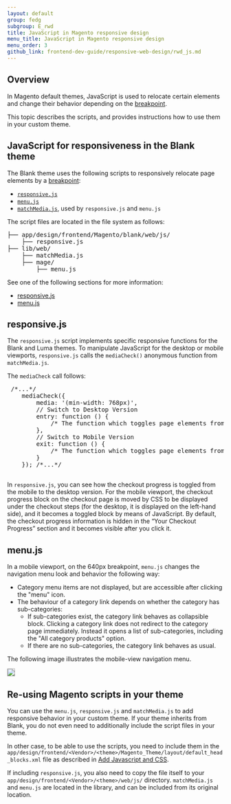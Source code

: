 ```yaml
---
layout: default
group: fedg
subgroup: E_rwd
title: JavaScript in Magento responsive design
menu_title: JavaScript in Magento responsive design
menu_order: 3
github_link: frontend-dev-guide/responsive-web-design/rwd_js.md
---
```


<h2>Overview</h2>

In Magento default themes, JavaScript is used to relocate certain elements and change their behavior depending on the <a href="{{site.gdeurl}}frontend-dev-guide/responsive-web-design/rwd_overview.html" target="_blank">breakpoint</a>.

This topic describes the scripts, and provides instructions how to use them in your custom theme.

<h2>JavaScript for responsiveness in the Blank theme</h2>

The Blank theme uses the following scripts to responsively relocate page elements by a <a href="{{site.gdeurl}}frontend-dev-guide/responsive-web-design/rwd_overview.html#fedg_rwd_terms" target="_blank">breakpoint</a>:

<ul>
<li><a href="{{site.mage2000url}}app/design/frontend/Magento/blank/web/js/responsive.js" target="_blank"><code>responsive.js</code></a></li>
<li><a href="{{site.mage2000url}}/lib/web/mage/menu.js" target="_blank"><code>menu.js</code></a></li>

<li><a href="https://github.com/paulirish/matchMedia.js/" target="_blank"><code>matchMedia.js</code></a>, used by <code>responsive.js</code> and <code>menu.js</code></li>
</ul>

The script files are located in the file system as follows:
<pre>
├── app/design/frontend/Magento/blank/web/js/
    ├── responsive.js
├── lib/web/
    ├── matchMedia.js
    ├── mage/
	    ├── menu.js
</pre>

See one of the following sections for more information:

*	<a href="#fedg_rwd_js_resp">responsive.js</a>
*	<a href="#fedg_rwd_js_nav">menu.js</a>


<h2 id="fedg_rwd_js_resp">responsive.js</h2>

The <code>responsive.js</code> script implements specific responsive functions for the Blank and Luma themes. To manipulate JavaScript for the desktop or mobile viewports, <code>responsive.js</code> calls the <code>mediaCheck()</code> anonymous function from <code>matchMedia.js</code>.


The <code>mediaCheck</code> call follows:

<pre>
 /*...*/
    mediaCheck({
        media: '(min-width: 768px)',
        // Switch to Desktop Version
        entry: function () {
            /* The function which toggles page elements from desktop to mobile mode is called here */
        },
        // Switch to Mobile Version
        exit: function () {
            /* The function which toggles page elements from mobile to desktop mode is called here*/
        }
    }); /*...*/

</pre>


In <code>responsive.js</code>, you can see how the checkout progress is toggled from the mobile to the desktop version. For the mobile viewport, the checkout progress block on the checkout page is moved by CSS to be displayed under the checkout steps (for the desktop, it is displayed on the left-hand side), and it becomes a toggled block by means of JavaScript. By default, the checkout progress information is hidden in the “Your Checkout Progress” section and it becomes visible after you click it.



<h2 id="fedg_rwd_js_nav">menu.js</h2>


In a mobile viewport, on the 640px breakpoint, <code>menu.js</code> changes the navigation menu look and behavior the following way: 
<ul>
<li>Category menu items are not displayed, but are accessible after clicking the "menu" icon.</li>
<li>The behaviour of a category link depends on whether the category has sub-categories:
<ul>
<li>If sub-categories exist, the category link behaves as collapsible block. Clicking a category link does not redirect to the category page immediately. Instead it opens a list of sub-categories, including the "All category products" option. </li>
<li>If there are no sub-categories, the category link behaves as usual.</li>
</ul>
</li>
</ul>

The following image illustrates the mobile-view navigation menu.


<img style="border: 1px solid #ABABAB" src="{{site.baseurl}}common/images/js_rwd_menu.png">


<h2 id="rwd_js_reuse">Re-using Magento scripts in your theme</h2>

You can use the <code>menu.js</code>, <code>responsive.js</code> and <code>matchMedia.js</code> to add responsive behavior in your custom theme. 
If your theme inherits from Blank, you do not even need to additionally include the script files in your theme.

In other case, to be able to use the scripts, you need to include them in the <code>app/design/frontend/&lt;Vendor&gt;/&lt;theme&gt;/Magento_Theme/layout/default_head_blocks.xml</code> file as described in <a href="{{site.gdeurl}}frontend-dev-guide/layouts/xml-manage.html#layout_markup_css" target="_blank">Add Javascript and CSS</a>. 

If including <code>responsive.js</code>, you also need to copy the file itself to your <code>app/design/frontend/&lt;Vendor&gt;/&lt;theme&gt;/web/js/</code> directory. <code>matchMedia.js</code> and <code>menu.js</code> are located in the library, and can be included from its original location.
